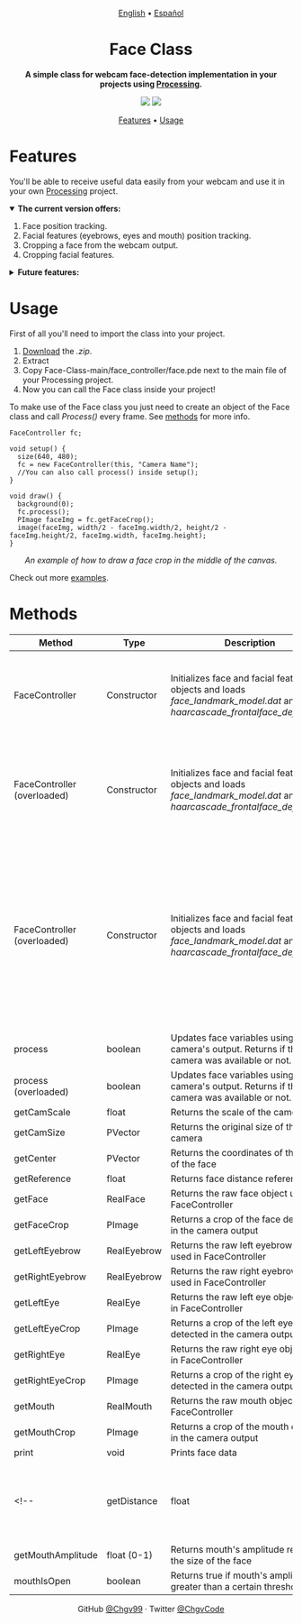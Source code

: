 <p align="center">
  <a href="https://github.com/Chgv99/Face-Class/blob/main/README.md">English</a> • <a href="https://github.com/Chgv99/Face-Class/blob/main/README(es).md">Español</a>
</p>

<h1 align="center">
 Face Class
</h1>
<!--<h1 style="display: none">
  EY
</h1>-->
<p align="center">
 <b>A simple class for webcam face-detection implementation in your projects using <a href="https://processing.org/">Processing</a>.</b>
</p>
<p align="center">
 <img src="https://img.shields.io/badge/Project-WIP-orange"> <img src="https://img.shields.io/badge/Documentation-Outdated-orange">
</p>
<p align="center">
 <a href="">Features</a> • <a href="">Usage</a>
</p>

<!--<p align="center">
 This is a project 
</p>-->

<!--<h1>Index</h1>
<details>
 <summary>Expand</summary>
 
 1. Description
 2. Usage
    * With some
    * Sub bullets
</details>-->

<!--<p align="center">
  <img width="460" height="300" src="https://github.com/Chgv99/Pong/blob/main/preview.gif">
</p>-->

# Features

You'll be able to receive useful data easily from your webcam and use it in your own [Processing](https://processing.org/) project.

<details open>
  <summary><b>The current version offers:</b></summary>

1. Face position tracking.
2. Facial features (eyebrows, eyes and mouth) position tracking.
3. Cropping a face from the webcam output.
4. Cropping facial features.
  
</details>

<details>
<summary><b>Future features:</b></summary>

1. Get a measurement of eyes and mouth amplitude.
2. Get a measurement of eyebrows height
3. Much more...
  
</details>

# Usage

First of all you'll need to import the class into your project.

1. [Download](https://github.com/Chgv99/Face-Class/archive/refs/heads/main.zip) the *.zip*.
2. Extract
3. Copy Face-Class-main/face_controller/face.pde next to the main file of your Processing project.
4. Now you can call the Face class inside your project!

To make use of the Face class you just need to create an object of the Face class and call *Process()* every frame. See [methods]() for more info.


```processing
FaceController fc;

void setup() {
  size(640, 480);
  fc = new FaceController(this, "Camera Name");
  //You can also call process() inside setup();
}

void draw() {  
  background(0);
  fc.process();
  PImage faceImg = fc.getFaceCrop();
  image(faceImg, width/2 - faceImg.width/2, height/2 - faceImg.height/2, faceImg.width, faceImg.height);
}
```
<p align="center">
 <i>An example of how to draw a face crop in the middle of the canvas.</i>
</p>

Check out more [examples](https://github.com/Chgv99/Face-Class/tree/main/Examples).


# Methods

| Method | Type        | Description                                              | Parameters           |
| ------ | ----------- | -------------------------------------------------------- | -------------------- |
| FaceController   | Constructor | Initializes face and facial features objects and loads *face_landmark_model.dat* and *haarcascade_frontalface_default.xml* | <ul><li>PApplet parent (normally *this*)</li><li>String camera</li></ul> |
| FaceController (overloaded)  | Constructor | Initializes face and facial features objects and loads *face_landmark_model.dat* and *haarcascade_frontalface_default.xml* | <ul><li>PApplet parent (normally *this*)</li><li>String camera</li><li>float size</li></ul> |
| FaceController (overloaded)   | Constructor | Initializes face and facial features objects and loads *face_landmark_model.dat* and *haarcascade_frontalface_default.xml* | <ul><li>PApplet parent (normally *this*)</li><li>String camera</li><li>float size</li><li>float upperOffset</li><li>float lowerOffset</li><li>float leftOffset</li><li>float rightOffset</li></ul> |
| process | boolean | Updates face variables using camera's output. Returns if the camera was available or not. |
| process (overloaded) | boolean | Updates face variables using camera's output. Returns if the camera was available or not. | boolean debug |
| getCamScale | float | Returns the scale of the camera |
| getCamSize | PVector | Returns the original size of the camera |
| getCenter | PVector | Returns the coordinates of the center of the face |
| getReference | float | Returns face distance reference |
| getFace | RealFace | Returns the raw face object used in FaceController |
| getFaceCrop | PImage | Returns a crop of the face detected in the camera output |
| getLeftEyebrow | RealEyebrow | Returns the raw left eyebrow object used in FaceController |
| getRightEyebrow | RealEyebrow | Returns the raw right eyebrow object used in FaceController |
| getLeftEye | RealEye | Returns the raw left eye object used in FaceController |
| getLeftEyeCrop | PImage | Returns a crop of the left eye detected in the camera output |
| getRightEye | RealEye | Returns the raw right eye object used in FaceController |
| getRightEyeCrop | PImage | Returns a crop of the right eye detected in the camera output |
| getMouth | RealMouth | Returns the raw mouth object used in FaceController |
| getMouthCrop | PImage | Returns a crop of the mouth detected in the camera output |
| print | void | Prints face data |
<!--| getDistance | float | Returns an approximate distance between the camera and the face of the user |
| getMouthAmplitude | float (0-1) | Returns mouth's amplitude relative to the size of the face |
| mouthIsOpen | boolean | Returns true if mouth's amplitude is greater than a certain threshold |-->



<p align="center">
 GitHub <a href="https://github.com/Chgv99">@Chgv99</a> · Twitter <a href="https://twitter.com/ChgvCode">@ChgvCode</a>
</p>
